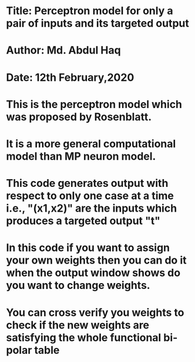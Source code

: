 # Title: Perceptron model for only a pair of inputs and its targeted output
# Author: Md. Abdul Haq
# Date: 12th February,2020


# This is the perceptron model which was proposed by Rosenblatt.

# It is a more general computational model than MP neuron model.

# This code generates output with respect to only one case at a time i.e., "(x1,x2)" are the inputs which produces a targeted output "t"

# In this code if you want to assign your own weights then you can do it when the output window shows do you want to change weights.

# You can cross verify you weights to check if the new weights are satisfying the whole functional bi-polar table
